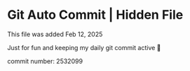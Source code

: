# Git Auto Commit | Hidden File

This file was added Feb 12, 2025

Just for fun and keeping my daily git commit active 🤪

commit number: 2532099
